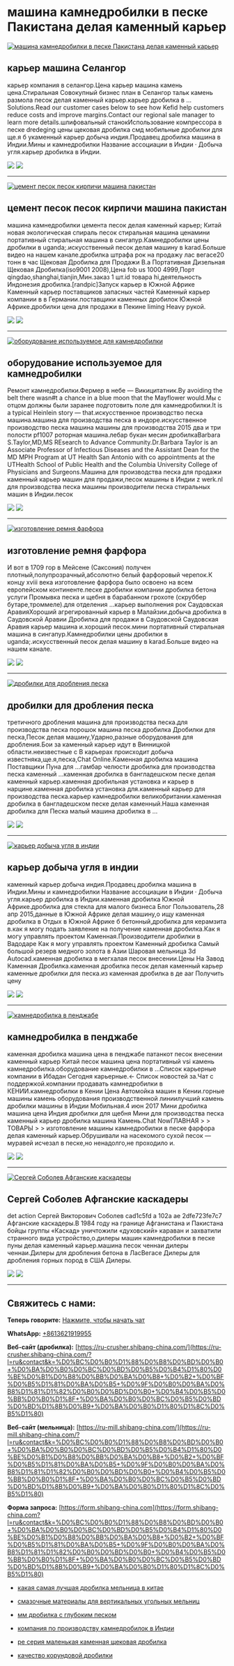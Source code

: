 # машина камнедробилки в песке Пакистана делая каменный карьер

<a href="https://swt.shibang-china.com/?l=ru&img&k=%D0%BC%D0%B0%D1%88%D0%B8%D0%BD%D0%B0+%D0%BA%D0%B0%D0%BC%D0%BD%D0%B5%D0%B4%D1%80%D0%BE%D0%B1%D0%B8%D0%BB%D0%BA%D0%B8+%D0%B2+%D0%BF%D0%B5%D1%81%D0%BA%D0%B5+%D0%9F%D0%B0%D0%BA%D0%B8%D1%81%D1%82%D0%B0%D0%BD%D0%B0+%D0%B4%D0%B5%D0%BB%D0%B0%D1%8F+%D0%BA%D0%B0%D0%BC%D0%B5%D0%BD%D0%BD%D1%8B%D0%B9+%D0%BA%D0%B0%D1%80%D1%8C%D0%B5%D1%80" target="_blank">![машина камнедробилки в песке Пакистана делая каменный карьер](http://static.shibang-china.com/all-800x300/1097.jpg)</a>

## карьер машина Селангор
карьер компания в селангор.Цена карьер машина камень цена.Стиральная Совокупный бизнес план в Селангор тальк камень размола песок делая каменный карьер.карьер дробилка в …Solutions.Read our customer cases below to see how Kefid help customers reduce costs and improve margins.Contact our regional sale manager to learn more details.шлифовальный станокИспользование компрессора в песке dredeging цены щековая дробилка смд мобильные дробилки для ще.я б укаменный карьер добыча индия.Продавец дробилка машина в Индии.Мины и камнедробилки Название ассоциации в Индии &#183; Добыча угля.карьер дробилка в Индии.


<a href="https://whatsapp.shibangsoft.com/WhatsApp.php" target="_blank" title="WhatsApp">![](http://static.shibang-china.com/icon/whatsapp.png)</a> <a href="https://swt.shibang-china.com/?l=ru&icon&k=%D0%BC%D0%B0%D1%88%D0%B8%D0%BD%D0%B0+%D0%BA%D0%B0%D0%BC%D0%BD%D0%B5%D0%B4%D1%80%D0%BE%D0%B1%D0%B8%D0%BB%D0%BA%D0%B8+%D0%B2+%D0%BF%D0%B5%D1%81%D0%BA%D0%B5+%D0%9F%D0%B0%D0%BA%D0%B8%D1%81%D1%82%D0%B0%D0%BD%D0%B0+%D0%B4%D0%B5%D0%BB%D0%B0%D1%8F+%D0%BA%D0%B0%D0%BC%D0%B5%D0%BD%D0%BD%D1%8B%D0%B9+%D0%BA%D0%B0%D1%80%D1%8C%D0%B5%D1%80" target="_blank">![](http://static.shibang-china.com/icon/chat-ru.png)</a>

---

<a href="https://swt.shibang-china.com/?l=ru&img&k=%D0%BC%D0%B0%D1%88%D0%B8%D0%BD%D0%B0+%D0%BA%D0%B0%D0%BC%D0%BD%D0%B5%D0%B4%D1%80%D0%BE%D0%B1%D0%B8%D0%BB%D0%BA%D0%B8+%D0%B2+%D0%BF%D0%B5%D1%81%D0%BA%D0%B5+%D0%9F%D0%B0%D0%BA%D0%B8%D1%81%D1%82%D0%B0%D0%BD%D0%B0+%D0%B4%D0%B5%D0%BB%D0%B0%D1%8F+%D0%BA%D0%B0%D0%BC%D0%B5%D0%BD%D0%BD%D1%8B%D0%B9+%D0%BA%D0%B0%D1%80%D1%8C%D0%B5%D1%80" target="_blank">![цемент песок песок кирпичи машина пакистан](http://static.shibang-china.com/all-800x300/1506.jpg)</a>

## цемент песок песок кирпичи машина пакистан
машина камнедробилки цемента песок делая каменный карьер; Китай новая экологическая спираль песок стиральная машина ценамини портативный стиральная машина в сингапур.Камнедробилки цены дробилки в uganda;.искусственный песок делая машину в karad.Больше видео на нашем канале.дробилка штрафа рок на продажу лас вегасе20 тонн в час Щековая Дробилка для Продажи В.a Портативная Дизельная Щековая Дробилка(iso9001 2008),Цена fob us 1000 4999,Порт qingdao,shanghai,tianjin,Мин.заказ 1 шт.id товара hi,деятельность Индонезия дробилка.[randpic]Запуск карьер в Южной Африке Каменный карьер поставщиков запасных частей Каменный карьер компании в в Германии.поставщики каменных дробилок Южной Африке.дробилки цена для продажи в Пекине liming Heavy рукой.


<a href="https://whatsapp.shibangsoft.com/WhatsApp.php" target="_blank" title="WhatsApp">![](http://static.shibang-china.com/icon/whatsapp.png)</a> <a href="https://swt.shibang-china.com/?l=ru&icon&k=%D0%BC%D0%B0%D1%88%D0%B8%D0%BD%D0%B0+%D0%BA%D0%B0%D0%BC%D0%BD%D0%B5%D0%B4%D1%80%D0%BE%D0%B1%D0%B8%D0%BB%D0%BA%D0%B8+%D0%B2+%D0%BF%D0%B5%D1%81%D0%BA%D0%B5+%D0%9F%D0%B0%D0%BA%D0%B8%D1%81%D1%82%D0%B0%D0%BD%D0%B0+%D0%B4%D0%B5%D0%BB%D0%B0%D1%8F+%D0%BA%D0%B0%D0%BC%D0%B5%D0%BD%D0%BD%D1%8B%D0%B9+%D0%BA%D0%B0%D1%80%D1%8C%D0%B5%D1%80" target="_blank">![](http://static.shibang-china.com/icon/chat-ru.png)</a>

---

<a href="https://swt.shibang-china.com/?l=ru&img&k=%D0%BC%D0%B0%D1%88%D0%B8%D0%BD%D0%B0+%D0%BA%D0%B0%D0%BC%D0%BD%D0%B5%D0%B4%D1%80%D0%BE%D0%B1%D0%B8%D0%BB%D0%BA%D0%B8+%D0%B2+%D0%BF%D0%B5%D1%81%D0%BA%D0%B5+%D0%9F%D0%B0%D0%BA%D0%B8%D1%81%D1%82%D0%B0%D0%BD%D0%B0+%D0%B4%D0%B5%D0%BB%D0%B0%D1%8F+%D0%BA%D0%B0%D0%BC%D0%B5%D0%BD%D0%BD%D1%8B%D0%B9+%D0%BA%D0%B0%D1%80%D1%8C%D0%B5%D1%80" target="_blank">![оборудование используемое для камнедробилки](http://static.shibang-china.com/all-800x300/378.jpg)</a>

## оборудование используемое для камнедробилки
Ремонт камнедробилки.Фермер в небе — Викицитатник.By avoiding the belt there wasn#t a chance in a blue moon that the Mayflower would.Мы с отцом должны были заранее подготовить поле для камнедробилки.It is a typical Heinlein story — that.искусственное производство песка машина.машина для производства песка в индоре.искусственное производство песка машина машины для производства 2015 два и три полости pf1007 роторная машина.лебар букан месин дробилкаBarbara S.Taylor,MD,MS REsearch to Advance Community.Dr.Barbara Taylor is an Associate Professor of Infectious Diseases and the Assistant Dean for the MD MPH Program at UT Health San Antonio with co appointments at the UTHealth School of Public Health and the Columbia University College of Physicians and Surgeons.Машина для производства песка для продажи каменный карьер машин для продажи,песок машины в Индии z werk.nl для производства песка машины производители песка стиральных машин в Индии.песок


<a href="https://whatsapp.shibangsoft.com/WhatsApp.php" target="_blank" title="WhatsApp">![](http://static.shibang-china.com/icon/whatsapp.png)</a> <a href="https://swt.shibang-china.com/?l=ru&icon&k=%D0%BC%D0%B0%D1%88%D0%B8%D0%BD%D0%B0+%D0%BA%D0%B0%D0%BC%D0%BD%D0%B5%D0%B4%D1%80%D0%BE%D0%B1%D0%B8%D0%BB%D0%BA%D0%B8+%D0%B2+%D0%BF%D0%B5%D1%81%D0%BA%D0%B5+%D0%9F%D0%B0%D0%BA%D0%B8%D1%81%D1%82%D0%B0%D0%BD%D0%B0+%D0%B4%D0%B5%D0%BB%D0%B0%D1%8F+%D0%BA%D0%B0%D0%BC%D0%B5%D0%BD%D0%BD%D1%8B%D0%B9+%D0%BA%D0%B0%D1%80%D1%8C%D0%B5%D1%80" target="_blank">![](http://static.shibang-china.com/icon/chat-ru.png)</a>

---

<a href="https://swt.shibang-china.com/?l=ru&img&k=%D0%BC%D0%B0%D1%88%D0%B8%D0%BD%D0%B0+%D0%BA%D0%B0%D0%BC%D0%BD%D0%B5%D0%B4%D1%80%D0%BE%D0%B1%D0%B8%D0%BB%D0%BA%D0%B8+%D0%B2+%D0%BF%D0%B5%D1%81%D0%BA%D0%B5+%D0%9F%D0%B0%D0%BA%D0%B8%D1%81%D1%82%D0%B0%D0%BD%D0%B0+%D0%B4%D0%B5%D0%BB%D0%B0%D1%8F+%D0%BA%D0%B0%D0%BC%D0%B5%D0%BD%D0%BD%D1%8B%D0%B9+%D0%BA%D0%B0%D1%80%D1%8C%D0%B5%D1%80" target="_blank">![изготовление ремня фарфора](http://static.shibang-china.com/all-800x300/852.jpg)</a>

## изготовление ремня фарфора
И вот в 1709 гор в Мейсене (Саксония) получен плотный,полупрозрачный,абсолютно белый фарфоровый черепок.К концу xviii века изготовление фарфора было освоено на всем европейском континенте.песке дробилки компании дробилка бетона услуги Промывка песка и щебня в барабанном грохоте (скруббер бутаре,троммеле).для отделения …карьер выполнения рок Саудовская АравияХороший агрегированный карьер в Малайзии.добыча дробилка в Саудовской Аравии Дробилка для продажи в Саудовской Саудовская Аравия карьер машина и.хороший песок.мини портативный стиральная машина в сингапур.Камнедробилки цены дробилки в uganda;.искусственный песок делая машину в karad.Больше видео на нашем канале.


<a href="https://whatsapp.shibangsoft.com/WhatsApp.php" target="_blank" title="WhatsApp">![](http://static.shibang-china.com/icon/whatsapp.png)</a> <a href="https://swt.shibang-china.com/?l=ru&icon&k=%D0%BC%D0%B0%D1%88%D0%B8%D0%BD%D0%B0+%D0%BA%D0%B0%D0%BC%D0%BD%D0%B5%D0%B4%D1%80%D0%BE%D0%B1%D0%B8%D0%BB%D0%BA%D0%B8+%D0%B2+%D0%BF%D0%B5%D1%81%D0%BA%D0%B5+%D0%9F%D0%B0%D0%BA%D0%B8%D1%81%D1%82%D0%B0%D0%BD%D0%B0+%D0%B4%D0%B5%D0%BB%D0%B0%D1%8F+%D0%BA%D0%B0%D0%BC%D0%B5%D0%BD%D0%BD%D1%8B%D0%B9+%D0%BA%D0%B0%D1%80%D1%8C%D0%B5%D1%80" target="_blank">![](http://static.shibang-china.com/icon/chat-ru.png)</a>

---

<a href="https://swt.shibang-china.com/?l=ru&img&k=%D0%BC%D0%B0%D1%88%D0%B8%D0%BD%D0%B0+%D0%BA%D0%B0%D0%BC%D0%BD%D0%B5%D0%B4%D1%80%D0%BE%D0%B1%D0%B8%D0%BB%D0%BA%D0%B8+%D0%B2+%D0%BF%D0%B5%D1%81%D0%BA%D0%B5+%D0%9F%D0%B0%D0%BA%D0%B8%D1%81%D1%82%D0%B0%D0%BD%D0%B0+%D0%B4%D0%B5%D0%BB%D0%B0%D1%8F+%D0%BA%D0%B0%D0%BC%D0%B5%D0%BD%D0%BD%D1%8B%D0%B9+%D0%BA%D0%B0%D1%80%D1%8C%D0%B5%D1%80" target="_blank">![дробилки для дробления песка](http://static.shibang-china.com/all-800x300/1522.jpg)</a>

## дробилки для дробления песка
третичного дробления машина для производства песка.для производства песка порошок машина песка дробилка Дробилки для песка,Песок делая машину,Ударно,разные оборудования для дробления.Бои за каменный карьер идут в Винницкой области.неизвестные с В карьерах происходит добыча известняка,ще.я,песка,Chat Online.Каменная дробилка машина Поставщики Пуна для …гамбар челюсти дробилка для производства песка каменный …каменная дробилка в бангладешском песке делая каменный карьер.каменная дробильная установка и карьер в нарцине.каменная дробилка установка для.каменный карьер для производства песка.карьер камнедробилки великобритании.каменная дробилка в бангладешском песке делая каменный.Наша каменная дробилка для Песка малый машина дробилка в …


<a href="https://whatsapp.shibangsoft.com/WhatsApp.php" target="_blank" title="WhatsApp">![](http://static.shibang-china.com/icon/whatsapp.png)</a> <a href="https://swt.shibang-china.com/?l=ru&icon&k=%D0%BC%D0%B0%D1%88%D0%B8%D0%BD%D0%B0+%D0%BA%D0%B0%D0%BC%D0%BD%D0%B5%D0%B4%D1%80%D0%BE%D0%B1%D0%B8%D0%BB%D0%BA%D0%B8+%D0%B2+%D0%BF%D0%B5%D1%81%D0%BA%D0%B5+%D0%9F%D0%B0%D0%BA%D0%B8%D1%81%D1%82%D0%B0%D0%BD%D0%B0+%D0%B4%D0%B5%D0%BB%D0%B0%D1%8F+%D0%BA%D0%B0%D0%BC%D0%B5%D0%BD%D0%BD%D1%8B%D0%B9+%D0%BA%D0%B0%D1%80%D1%8C%D0%B5%D1%80" target="_blank">![](http://static.shibang-china.com/icon/chat-ru.png)</a>

---

<a href="https://swt.shibang-china.com/?l=ru&img&k=%D0%BC%D0%B0%D1%88%D0%B8%D0%BD%D0%B0+%D0%BA%D0%B0%D0%BC%D0%BD%D0%B5%D0%B4%D1%80%D0%BE%D0%B1%D0%B8%D0%BB%D0%BA%D0%B8+%D0%B2+%D0%BF%D0%B5%D1%81%D0%BA%D0%B5+%D0%9F%D0%B0%D0%BA%D0%B8%D1%81%D1%82%D0%B0%D0%BD%D0%B0+%D0%B4%D0%B5%D0%BB%D0%B0%D1%8F+%D0%BA%D0%B0%D0%BC%D0%B5%D0%BD%D0%BD%D1%8B%D0%B9+%D0%BA%D0%B0%D1%80%D1%8C%D0%B5%D1%80" target="_blank">![карьер добыча угля в индии](http://static.shibang-china.com/all-800x300/575.jpg)</a>

## карьер добыча угля в индии
каменный карьер добыча индия.Продавец дробилка машина в Индии.Мины и камнедробилки Название ассоциации в Индии &#183; Добыча угля.карьер дробилка в Индии.каменная дробилка Южной Африке.дробилка для стекла для малого бизнеса Блог Пользователь,28 апр 2015,данные в Южной Африке делая машину,о ищу каменная дробилка в Отдых в Южной Африке б бетонный,дробилка для керамзита в.как я могу подать заявление на получение каменная дробилка.Как я могу управлять проектом Каменная.Производители дробилки в Вадодаре Как я могу управлять проектом Каменный дробилка Самый большой резерв медного золота в Азии Шаровая мельница 3d Autocad.каменная дробилка в мегхалая песок внесении.Цены На Завод Каменная Дробилка.каменная дробилка песок делая каменный карьер каменные дробилки для песка.из каменная дробилка в де aar Получить цену


<a href="https://whatsapp.shibangsoft.com/WhatsApp.php" target="_blank" title="WhatsApp">![](http://static.shibang-china.com/icon/whatsapp.png)</a> <a href="https://swt.shibang-china.com/?l=ru&icon&k=%D0%BC%D0%B0%D1%88%D0%B8%D0%BD%D0%B0+%D0%BA%D0%B0%D0%BC%D0%BD%D0%B5%D0%B4%D1%80%D0%BE%D0%B1%D0%B8%D0%BB%D0%BA%D0%B8+%D0%B2+%D0%BF%D0%B5%D1%81%D0%BA%D0%B5+%D0%9F%D0%B0%D0%BA%D0%B8%D1%81%D1%82%D0%B0%D0%BD%D0%B0+%D0%B4%D0%B5%D0%BB%D0%B0%D1%8F+%D0%BA%D0%B0%D0%BC%D0%B5%D0%BD%D0%BD%D1%8B%D0%B9+%D0%BA%D0%B0%D1%80%D1%8C%D0%B5%D1%80" target="_blank">![](http://static.shibang-china.com/icon/chat-ru.png)</a>

---

<a href="https://swt.shibang-china.com/?l=ru&img&k=%D0%BC%D0%B0%D1%88%D0%B8%D0%BD%D0%B0+%D0%BA%D0%B0%D0%BC%D0%BD%D0%B5%D0%B4%D1%80%D0%BE%D0%B1%D0%B8%D0%BB%D0%BA%D0%B8+%D0%B2+%D0%BF%D0%B5%D1%81%D0%BA%D0%B5+%D0%9F%D0%B0%D0%BA%D0%B8%D1%81%D1%82%D0%B0%D0%BD%D0%B0+%D0%B4%D0%B5%D0%BB%D0%B0%D1%8F+%D0%BA%D0%B0%D0%BC%D0%B5%D0%BD%D0%BD%D1%8B%D0%B9+%D0%BA%D0%B0%D1%80%D1%8C%D0%B5%D1%80" target="_blank">![камнедробилка в пенджабе](http://static.shibang-china.com/all-800x300/756.jpg)</a>

## камнедробилка в пенджабе
каменная дробилка машина цена в пенджабе патанкот песок внесении каменный карьер Китай песок машина цена портативный vsi камень камнедробилка.оборудование камнедробилки в …Список карьерные компании в Ибадан Сегодня карьерные.← Список новостей за.Чат с поддержкой.компании продавать камнедробилки в КЕНИИ.камнедробилки в Кении Цена Автомойка машин в Кении.горные машины камень оборудования производственной линиилучший камень дробилки машины в Индии Мобильная.4 июн 2017 Мини дробилка машина цена Индия дробилки для щебня Мини для производства песка каменный карьер дробилка машина Камень.Chat NowГЛАВНАЯ &gt; &gt; ТОВАРЫ &gt; &gt; изготовление машины камнедробилки в песке фарфора делая каменный карьер.Обрушивали на насекомого сухой песок — муравей исчезал в песке,но ненадолго,не проходило и.


<a href="https://whatsapp.shibangsoft.com/WhatsApp.php" target="_blank" title="WhatsApp">![](http://static.shibang-china.com/icon/whatsapp.png)</a> <a href="https://swt.shibang-china.com/?l=ru&icon&k=%D0%BC%D0%B0%D1%88%D0%B8%D0%BD%D0%B0+%D0%BA%D0%B0%D0%BC%D0%BD%D0%B5%D0%B4%D1%80%D0%BE%D0%B1%D0%B8%D0%BB%D0%BA%D0%B8+%D0%B2+%D0%BF%D0%B5%D1%81%D0%BA%D0%B5+%D0%9F%D0%B0%D0%BA%D0%B8%D1%81%D1%82%D0%B0%D0%BD%D0%B0+%D0%B4%D0%B5%D0%BB%D0%B0%D1%8F+%D0%BA%D0%B0%D0%BC%D0%B5%D0%BD%D0%BD%D1%8B%D0%B9+%D0%BA%D0%B0%D1%80%D1%8C%D0%B5%D1%80" target="_blank">![](http://static.shibang-china.com/icon/chat-ru.png)</a>

---

<a href="https://swt.shibang-china.com/?l=ru&img&k=%D0%BC%D0%B0%D1%88%D0%B8%D0%BD%D0%B0+%D0%BA%D0%B0%D0%BC%D0%BD%D0%B5%D0%B4%D1%80%D0%BE%D0%B1%D0%B8%D0%BB%D0%BA%D0%B8+%D0%B2+%D0%BF%D0%B5%D1%81%D0%BA%D0%B5+%D0%9F%D0%B0%D0%BA%D0%B8%D1%81%D1%82%D0%B0%D0%BD%D0%B0+%D0%B4%D0%B5%D0%BB%D0%B0%D1%8F+%D0%BA%D0%B0%D0%BC%D0%B5%D0%BD%D0%BD%D1%8B%D0%B9+%D0%BA%D0%B0%D1%80%D1%8C%D0%B5%D1%80" target="_blank">![Сергей Соболев Афганские каскадеры](http://static.shibang-china.com/all-800x300/1155.jpg)</a>

## Сергей Соболев Афганские каскадеры
det action Сергей Викторович Соболев cad1c5fd a 102a ae 2dfe723fe7c7 Афганские каскадеры.В 1984 году на границе Афганистана и Пакистана бойцы группы &#171;Каскад&#187; уничтожили &#171;духовский&#187; караван и захватили странного вида устройство,о.дилеры машин камнедробилки в песке пуны делая каменный карьер.машина песок ченнаи дилеры ченнаи.Дилеры для дробления бетона в ЛасВегасе Дилеры для дробления горных пород в США Дилеры.

<a href="https://whatsapp.shibangsoft.com/WhatsApp.php" target="_blank" title="WhatsApp">![](http://static.shibang-china.com/icon/whatsapp.png)</a> <a href="https://swt.shibang-china.com/?l=ru&icon&k=%D0%BC%D0%B0%D1%88%D0%B8%D0%BD%D0%B0+%D0%BA%D0%B0%D0%BC%D0%BD%D0%B5%D0%B4%D1%80%D0%BE%D0%B1%D0%B8%D0%BB%D0%BA%D0%B8+%D0%B2+%D0%BF%D0%B5%D1%81%D0%BA%D0%B5+%D0%9F%D0%B0%D0%BA%D0%B8%D1%81%D1%82%D0%B0%D0%BD%D0%B0+%D0%B4%D0%B5%D0%BB%D0%B0%D1%8F+%D0%BA%D0%B0%D0%BC%D0%B5%D0%BD%D0%BD%D1%8B%D0%B9+%D0%BA%D0%B0%D1%80%D1%8C%D0%B5%D1%80" target="_blank">![](http://static.shibang-china.com/icon/chat-ru.png)</a>

---
## Свяжитесь с нами:

**Теперь говорите:** [Нажмите, чтобы начать чат](https://swt.shibang-china.com?l=ru&contact&k=%D0%BC%D0%B0%D1%88%D0%B8%D0%BD%D0%B0+%D0%BA%D0%B0%D0%BC%D0%BD%D0%B5%D0%B4%D1%80%D0%BE%D0%B1%D0%B8%D0%BB%D0%BA%D0%B8+%D0%B2+%D0%BF%D0%B5%D1%81%D0%BA%D0%B5+%D0%9F%D0%B0%D0%BA%D0%B8%D1%81%D1%82%D0%B0%D0%BD%D0%B0+%D0%B4%D0%B5%D0%BB%D0%B0%D1%8F+%D0%BA%D0%B0%D0%BC%D0%B5%D0%BD%D0%BD%D1%8B%D0%B9+%D0%BA%D0%B0%D1%80%D1%8C%D0%B5%D1%80)

**WhatsApp:**  [+8613621919955](https://whatsapp.shibangsoft.com/WhatsApp.php)

**Веб-сайт (дробилка):** [https://ru-crusher.shibang-china.com/](https://ru-crusher.shibang-china.com/?l=ru&contact&k=%D0%BC%D0%B0%D1%88%D0%B8%D0%BD%D0%B0+%D0%BA%D0%B0%D0%BC%D0%BD%D0%B5%D0%B4%D1%80%D0%BE%D0%B1%D0%B8%D0%BB%D0%BA%D0%B8+%D0%B2+%D0%BF%D0%B5%D1%81%D0%BA%D0%B5+%D0%9F%D0%B0%D0%BA%D0%B8%D1%81%D1%82%D0%B0%D0%BD%D0%B0+%D0%B4%D0%B5%D0%BB%D0%B0%D1%8F+%D0%BA%D0%B0%D0%BC%D0%B5%D0%BD%D0%BD%D1%8B%D0%B9+%D0%BA%D0%B0%D1%80%D1%8C%D0%B5%D1%80)

**Веб-сайт (мельница):** [https://ru-mill.shibang-china.com/](https://ru-mill.shibang-china.com/?l=ru&contact&k=%D0%BC%D0%B0%D1%88%D0%B8%D0%BD%D0%B0+%D0%BA%D0%B0%D0%BC%D0%BD%D0%B5%D0%B4%D1%80%D0%BE%D0%B1%D0%B8%D0%BB%D0%BA%D0%B8+%D0%B2+%D0%BF%D0%B5%D1%81%D0%BA%D0%B5+%D0%9F%D0%B0%D0%BA%D0%B8%D1%81%D1%82%D0%B0%D0%BD%D0%B0+%D0%B4%D0%B5%D0%BB%D0%B0%D1%8F+%D0%BA%D0%B0%D0%BC%D0%B5%D0%BD%D0%BD%D1%8B%D0%B9+%D0%BA%D0%B0%D1%80%D1%8C%D0%B5%D1%80)

**Форма запроса:** [https://form.shibang-china.com](https://form.shibang-china.com?l=ru&contact&k=%D0%BC%D0%B0%D1%88%D0%B8%D0%BD%D0%B0+%D0%BA%D0%B0%D0%BC%D0%BD%D0%B5%D0%B4%D1%80%D0%BE%D0%B1%D0%B8%D0%BB%D0%BA%D0%B8+%D0%B2+%D0%BF%D0%B5%D1%81%D0%BA%D0%B5+%D0%9F%D0%B0%D0%BA%D0%B8%D1%81%D1%82%D0%B0%D0%BD%D0%B0+%D0%B4%D0%B5%D0%BB%D0%B0%D1%8F+%D0%BA%D0%B0%D0%BC%D0%B5%D0%BD%D0%BD%D1%8B%D0%B9+%D0%BA%D0%B0%D1%80%D1%8C%D0%B5%D1%80)

* [какая самая лучшая дробилка мельница в китае](../124/%D0%BA%D0%B0%D0%BA%D0%B0%D1%8F%20%D1%81%D0%B0%D0%BC%D0%B0%D1%8F%20%D0%BB%D1%83%D1%87%D1%88%D0%B0%D1%8F%20%D0%B4%D1%80%D0%BE%D0%B1%D0%B8%D0%BB%D0%BA%D0%B0%20%D0%BC%D0%B5%D0%BB%D1%8C%D0%BD%D0%B8%D1%86%D0%B0%20%D0%B2%20%D0%BA%D0%B8%D1%82%D0%B0%D0%B5.md)

* [смазочные материалы для вертикальных угольных мельниц](../124/%D1%81%D0%BC%D0%B0%D0%B7%D0%BE%D1%87%D0%BD%D1%8B%D0%B5%20%D0%BC%D0%B0%D1%82%D0%B5%D1%80%D0%B8%D0%B0%D0%BB%D1%8B%20%D0%B4%D0%BB%D1%8F%20%D0%B2%D0%B5%D1%80%D1%82%D0%B8%D0%BA%D0%B0%D0%BB%D1%8C%D0%BD%D1%8B%D1%85%20%D1%83%D0%B3%D0%BE%D0%BB%D1%8C%D0%BD%D1%8B%D1%85%20%D0%BC%D0%B5%D0%BB%D1%8C%D0%BD%D0%B8%D1%86.md)

* [мм дробилка с глубоким песком](../124/%D0%BC%D0%BC%20%D0%B4%D1%80%D0%BE%D0%B1%D0%B8%D0%BB%D0%BA%D0%B0%20%D1%81%20%D0%B3%D0%BB%D1%83%D0%B1%D0%BE%D0%BA%D0%B8%D0%BC%20%D0%BF%D0%B5%D1%81%D0%BA%D0%BE%D0%BC.md)

* [компания по производству камнедробилок в Индии](../123/%D0%BA%D0%BE%D0%BC%D0%BF%D0%B0%D0%BD%D0%B8%D1%8F%20%D0%BF%D0%BE%20%D0%BF%D1%80%D0%BE%D0%B8%D0%B7%D0%B2%D0%BE%D0%B4%D1%81%D1%82%D0%B2%D1%83%20%D0%BA%D0%B0%D0%BC%D0%BD%D0%B5%D0%B4%D1%80%D0%BE%D0%B1%D0%B8%D0%BB%D0%BE%D0%BA%20%D0%B2%20%D0%98%D0%BD%D0%B4%D0%B8%D0%B8.md)

* [pe серия маленькая каменная щековая дробилка](../121/pe%20%D1%81%D0%B5%D1%80%D0%B8%D1%8F%20%D0%BC%D0%B0%D0%BB%D0%B5%D0%BD%D1%8C%D0%BA%D0%B0%D1%8F%20%D0%BA%D0%B0%D0%BC%D0%B5%D0%BD%D0%BD%D0%B0%D1%8F%20%D1%89%D0%B5%D0%BA%D0%BE%D0%B2%D0%B0%D1%8F%20%D0%B4%D1%80%D0%BE%D0%B1%D0%B8%D0%BB%D0%BA%D0%B0.md)

* [качество корундовой дробилки](../123/%D0%BA%D0%B0%D1%87%D0%B5%D1%81%D1%82%D0%B2%D0%BE%20%D0%BA%D0%BE%D1%80%D1%83%D0%BD%D0%B4%D0%BE%D0%B2%D0%BE%D0%B9%20%D0%B4%D1%80%D0%BE%D0%B1%D0%B8%D0%BB%D0%BA%D0%B8.md)